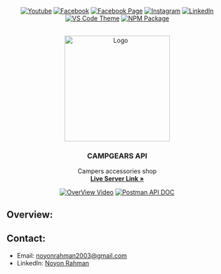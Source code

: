 <div align="center">

[![Youtube][youtube-shield]][youtube-url]
[![Facebook][facebook-shield]][facebook-url]
[![Facebook Page][facebook-shield]][facebook-group-url]
[![Instagram][instagram-shield]][instagram-url]
[![LinkedIn][linkedin-shield]][linkedin-url]
[![VS Code Theme][vscode-shield]][vscode-theme-url]
[![NPM Package][npm-shield]][npm-package-url]

</div>

<!-- PROJECT LOGO -->

<br />
<div align="center">
  <a href="https://github.com/noyonalways/l2-assignment-3">
    <img src="https://i.ibb.co/YNpm6rx/campgears-logo.png" alt="Logo" width="240" >
  </a>
  <h3 align="center">CAMPGEARS API</h3>
    <p align="center">
      Campers accessories shop
    <br />
    <a href="#">
      <strong>Live Server Link »</strong>
    </a>
    
[![OverView Video][overview-video-shield]][overview-video-url]
[![Postman API DOC][postman-shield]][postman-api-doc-url]

  </p>
</div>

## Overview:

## Contact:

- Email: [noyonrahman2003@gmail.com](mailto:noyonrahman2003@gmail.com)
- LinkedIn: [Noyon Rahman](https://linkedin.com/in/noyonalways)

[youtube-shield]: https://img.shields.io/badge/-Youtube-black.svg?style=round-square&logo=youtube&color=555&logoColor=white
[youtube-url]: https://youtube.com/@deskofnoyon
[facebook-shield]: https://img.shields.io/badge/-Facebook-black.svg?style=round-square&logo=facebook&color=555&logoColor=white
[facebook-url]: https://facebook.com/noyonalways
[facebook-group-url]: https://facebook.com/webbronoyon
[instagram-shield]: https://img.shields.io/badge/-Instagram-black.svg?style=round-square&logo=instagram&color=555&logoColor=white
[instagram-url]: https://instagram.com/noyonalways
[linkedin-shield]: https://img.shields.io/badge/-LinkedIn-black.svg?style=round-square&logo=linkedin&colorB=555
[linkedin-url]: https://linkedin.com/in/noyonalways
[vscode-shield]: https://img.shields.io/badge/-VS%20Code%20Theme-black.svg?style=round-square&logo=visualstudiocode&colorB=555
[vscode-theme-url]: https://marketplace.visualstudio.com/items?itemName=noyonalways.codevibe-themes
[npm-shield]: https://img.shields.io/badge/-Package-black.svg?style=round-square&logo=npm&color=555&logoColor=white
[npm-package-url]: https://www.npmjs.com/package/the-magic-readme
[postman-shield]: https://img.shields.io/badge/-Postman_API_DOC-black.svg?style=round-square&logo=postman&color=555
[postman-api-doc-url]: https://documenter.getpostman.com/view/20724567/2sA3XV8esS
[overview-video-shield]: https://img.shields.io/badge/-Overview_Video-black.svg?style=round-square&logo=youtube&color=555&logoColor=c4302b
[overview-video-url]: https://youtu.be/J4QolLkmus4
